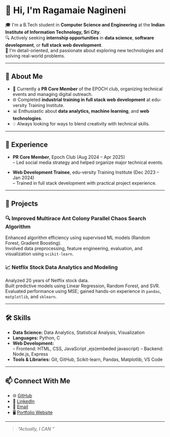 # 👋 Hi, I'm Ragamaie Nagineni

🎓 I'm a B.Tech student in **Computer Science and Engineering** at the **Indian Institute of Information Technology, Sri City**.  
🔍 Actively seeking **internship opportunities** in **data science**, **software development**, or **full stack web development**.  
🌱 I'm  detail-oriented, and passionate about exploring new technologies and solving real-world problems.

---

## 🧠 About Me

- 🔭 Currently a **PR Core Member** of the EPOCH club, organizing technical events and managing digital outreach.
- 🌐 Completed **industrial training in full stack web development** at edu-versity Training Institute.
- 📊 Enthusiastic about **data analytics, machine learning**, and **web technologies**.
- 💡 Always looking for ways to blend creativity with technical skills.

---

## 💼 Experience

- **PR Core Member**, Epoch Club (Aug 2024 – Apr 2025)  
  – Led social media strategy and helped organize major technical events.

- **Web Development Trainee**, edu-versity Training Institute (Dec 2023 – Jan 2024)  
  – Trained in full stack development with practical project experience.

---

## 🚀 Projects

### 🔍 Improved Multirace Ant Colony Parallel Chaos Search Algorithm  
Enhanced algorithm efficiency using supervised ML models (Random Forest, Gradient Boosting).  
Involved data preprocessing, feature engineering, evaluation, and visualization using `scikit-learn`.

### 📈 Netflix Stock Data Analytics and Modeling  
Analyzed 20 years of Netflix stock data.  
Built predictive models using Linear Regression, Random Forest, and SVR.  
Evaluated performance using MSE; gained hands-on experience in `pandas`, `matplotlib`, and `sklearn`.

---

## 🛠️ Skills

- **Data Science:** Data Analytics, Statistical Analysis, Visualization  
- **Languages:** Python, C  
- **Web Development:**  
  – Frontend: HTML, CSS, JavaScript ,ejs(embeded javascript)
  – Backend: Node.js, Express  
- **Tools & Libraries:** Git, GitHub, Scikit-learn, Pandas, Matplotlib, VS Code

---

## 📫 Connect With Me

- 🌐 [GitHub](https://github.com/Ragamaie-Nagineni)  
- 💼 [LinkedIn](https://www.linkedin.com/in/ragamaie-nagineni-9a3829293)  
- 📧 [Email](mailto:ragamaie.n@gmail.com)  
- 🖥️ [Portfolio Website](#)  

---

> *“Actually, I CAN ”*
